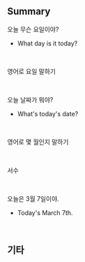 ## Summary

오늘 무슨 요일이야?
- What day is it today?

<br>

영어로 요일 말하기

<br>

오늘 날짜가 뭐야?
- What's today's date?

<br>

영어로 몇 월인지 말하기

<br>

서수

<br>

오늘은 3월 7일이야.
- Today's March 7th.

<br>

## 기타
